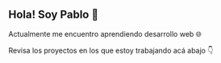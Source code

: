 ## Hola! Soy Pablo 👋

Actualmente me encuentro aprendiendo desarrollo web 🌐

Revisa los proyectos en los que estoy trabajando acá abajo 👇
